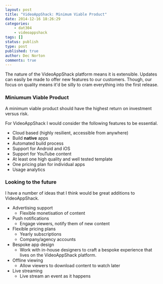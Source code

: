 ```yaml
---
layout: post
title: "VideoAppShack: Minimum Viable Product"
date: 2014-12-16 18:26:29
categories:
    - dat304
    - videoappshack
tags: []
status: publish
type: post
published: true
author: Dec Norton
comments: true
---
```


The nature of the VideoAppShack platform means it is extensible. Updates can easily be made to offer new features to our customers. Though, our focus on quality means it'd be silly to cram everything into the first release.

<!--more-->

### Miniumum Viable Product

A minimum viable product should have the highest return on investment versus risk.

For VideoAppShack I would consider the following features to be essential.

-   Cloud based (highly resilient, accessible from anywhere)
-   Build **native** apps
-   Automated build process
-   Support for Android and iOS
-   Support for YouTube content
-   At least one high quality and well tested template
-   One pricing plan for individual apps
-   Usage analytics

### Looking to the future

I have a number of ideas that I think would be great additions to VideoAppShack.

-   Advertising support
    -   Flexible monetisation of content
-   Push notifications
    -   Engage viewers, notify them of new content
-   Flexible pricing plans
    -   Yearly subscriptions
    -   Company/agency accounts
-   Bespoke app design
    -   Work with in-house designers to craft a bespoke experience that lives on the VideoAppShack platform.
-   Offline viewing
    -   Allow viewers to download content to watch later
-   Live streaming
    -   Live stream an event as it happens
